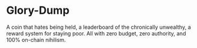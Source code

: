 # Glory-Dump
A coin that hates being held, a leaderboard of the chronically unwealthy, a reward system for staying poor. All with zero budget, zero authority, and 100% on-chain nihilism.
